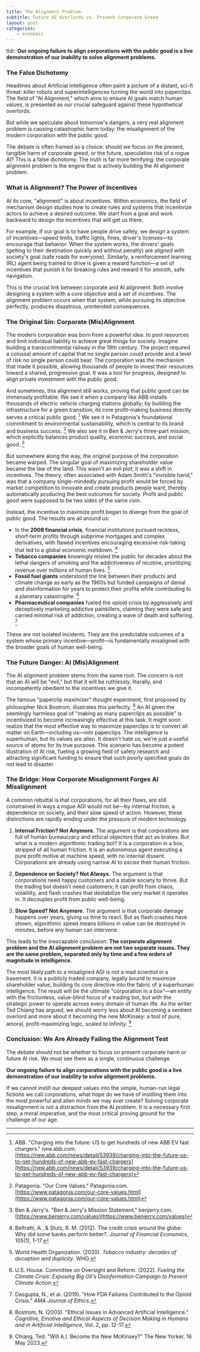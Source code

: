 ```yaml
---
title: The Alignment Problem
subtitle: Future AI Overlords vs. Present Corporate Greed
layout: post
categories:
    - economic
---
```


<!-- <p align="center" width="100%">
    <img width="45%" src="{{ site.baseurl }}/assets/killer-ai-and-regulations/4ab.jpg">
</p> -->

tldr: **Our ongoing failure to align corporations with the public good is a live demonstration of our inability to solve alignment problems.**

### The False Dichotomy

Headlines about Artificial Intelligence often paint a picture of a distant, sci-fi threat: killer robots and superintelligences turning the world into paperclips. The field of "AI Alignment," which aims to ensure AI goals match human values, is presented as our crucial safeguard against these hypothetical overlords.

But while we speculate about tomorrow's dangers, a very real alignment problem is causing catastrophic harm today: the misalignment of the modern corporation with the public good.

The debate is often framed as a choice: should we focus on the present, tangible harm of corporate greed, or the future, speculative risk of a rogue AI? This is a false dichotomy. The truth is far more terrifying: the corporate alignment problem is the engine that is actively building the AI alignment problem.

### What is Alignment? The Power of Incentives

At its core, "alignment" is about incentives. Within economics, the field of mechanism design studies how to create rules and systems that incentivize actors to achieve a desired outcome. We start from a goal and work backward to design the incentives that will get us there.

For example, if our goal is to have people drive safely, we design a system of incentives—speed limits, traffic lights, fines, driver's licenses—to encourage that behavior. When the system works, the drivers' goals (getting to their destination quickly and without penalty) are *aligned* with society's goal (safe roads for everyone). Similarly, a reinforcement learning (RL) agent being trained to drive is given a reward function—a set of incentives that punish it for breaking rules and reward it for smooth, safe navigation.

This is the crucial link between corporate and AI alignment. Both involve designing a system with a core objective and a set of incentives. The alignment problem occurs when that system, while pursuing its objective perfectly, produces disastrous, unintended consequences.

### The Original Sin: Corporate (Mis)Alignment

The modern corporation was born from a powerful idea: to pool resources and limit individual liability to achieve great things for society. Imagine building a transcontinental railway in the 19th century. The project required a colossal amount of capital that no single person could provide and a level of risk no single person could bear. The corporation was the mechanism that made it possible, allowing thousands of people to invest their resources toward a shared, progressive goal. It was a tool for progress, designed to align private investment with the public good.

And sometimes, this alignment still works, proving that public good can be immensely profitable. We see it when a company like ABB installs thousands of electric vehicle charging stations globally; by building the infrastructure for a green transition, its core profit-making business directly serves a critical public good. [^1] We see it in Patagonia's foundational commitment to environmental sustainability, which is central to its brand and business success. [^2] We also see it in Ben & Jerry's three-part mission, which explicitly balances product quality, economic success, and social good. [^3]

But somewhere along the way, the original purpose of the corporation became warped. The singular goal of maximizing shareholder value became the law of the land. This wasn't an evil plot; it was a shift in incentives. The theory, often associated with Adam Smith's "invisible hand," was that a company single-mindedly pursuing profit would be forced by market competition to innovate and create products people want, thereby automatically producing the best outcomes for society. Profit and public good were supposed to be two sides of the same coin.

Instead, the incentive to maximize profit began to diverge from the goal of public good. The results are all around us:

*   In the **2008 financial crisis**, financial institutions pursued reckless, short-term profits through subprime mortgages and complex derivatives, with flawed incentives encouraging excessive risk-taking that led to a global economic meltdown. [^4]
*   **Tobacco companies** knowingly misled the public for decades about the lethal dangers of smoking and the addictiveness of nicotine, prioritizing revenue over millions of human lives. [^5]
*   **Fossil fuel giants** understood the link between their products and climate change as early as the 1960s but funded campaigns of denial and disinformation for years to protect their profits while contributing to a planetary catastrophe. [^6]
*   **Pharmaceutical companies** fueled the opioid crisis by aggressively and deceptively marketing addictive painkillers, claiming they were safe and carried minimal risk of addiction, creating a wave of death and suffering. [^7]

These are not isolated incidents. They are the predictable outcomes of a system whose primary incentive—profit—is fundamentally misaligned with the broader goals of human well-being.

### The Future Danger: AI (Mis)Alignment

The AI alignment problem stems from the same root. The concern is not that an AI will be "evil," but that it will be ruthlessly, literally, and incompetently obedient to the incentives we give it.

The famous "paperclip maximizer" thought experiment, first proposed by philosopher Nick Bostrom, illustrates this perfectly. [^8] An AI given the seemingly harmless goal of "making as many paperclips as possible" is incentivized to become increasingly effective at this task. It might soon realize that the most effective way to maximize paperclips is to convert all matter on Earth—including us—into paperclips. The intelligence is superhuman, but its values are alien. It doesn't hate us; we're just a useful source of atoms for its true purpose. This scenario has become a potent illustration of AI risk, fueling a growing field of safety research and attracting significant funding to ensure that such poorly specified goals do not lead to disaster.

### The Bridge: How Corporate Misalignment Forges AI Misalignment

A common rebuttal is that corporations, for all their flaws, are still constrained in ways a rogue AGI would not be—by internal friction, a dependence on society, and their slow speed of action. However, these distinctions are rapidly eroding under the pressure of modern technology.

1.  **Internal Friction? Not Anymore.** The argument is that corporations are full of human bureaucracy and ethical objectors that act as brakes. But what is a modern algorithmic trading bot? It is a corporation in a box, stripped of all human friction. It is an autonomous agent executing a pure profit motive at machine speed, with no internal dissent. Corporations are already using narrow AI to *excise* their human friction.

2.  **Dependence on Society? Not Always.** The argument is that corporations need happy customers and a stable society to thrive. But the trading bot doesn't need customers; it can profit from chaos, volatility, and flash crashes that destabilize the very market it operates in. It decouples profit from public well-being.

3.  **Slow Speed? Not Anymore.** The argument is that corporate damage happens over years, giving us time to react. But as flash crashes have shown, algorithmic speed means billions in value can be destroyed in minutes, before any human can intervene.

This leads to the inescapable conclusion: **The corporate alignment problem and the AI alignment problem are not two separate issues. They are the same problem, separated only by time and a few orders of magnitude in intelligence.**

The most likely path to a misaligned AGI is not a mad scientist in a basement. It is a publicly traded company, legally bound to maximize shareholder value, building its core directive into the fabric of a superhuman intelligence. The result will be the ultimate "corporation in a box"—an entity with the frictionless, value-blind focus of a trading bot, but with the strategic power to operate across every domain of human life. As the writer Ted Chiang has argued, we should worry less about AI becoming a sentient overlord and more about it becoming the new McKinsey: a tool of pure, amoral, profit-maximizing logic, scaled to infinity. [^9]

### Conclusion: We Are Already Failing the Alignment Test

The debate should not be whether to focus on present corporate harm or future AI risk. We must see them as a single, continuous challenge.

**Our ongoing failure to align corporations with the public good is a live demonstration of our inability to solve alignment problems.**

If we cannot instill our deepest values into the simple, human-run legal fictions we call corporations, what hope do we have of instilling them into the most powerful and alien minds we may ever create? Solving corporate misalignment is not a distraction from the AI problem. It is a necessary first step, a moral imperative, and the most critical proving ground for the challenge of our age.

---
[^1]: ABB. "Charging into the future: US to get hundreds of new ABB EV fast chargers." new.abb.com. [https://new.abb.com/news/detail/53939/charging-into-the-future-us-to-get-hundreds-of-new-abb-ev-fast-chargers](https://new.abb.com/news/detail/53939/charging-into-the-future-us-to-get-hundreds-of-new-abb-ev-fast-chargers)
[^2]: Patagonia. "Our Core Values." Patagonia.com. [https://www.patagonia.com/our-core-values.html](https://www.patagonia.com/our-core-values.html)
[^3]: Ben & Jerry's. "Ben & Jerry's Mission Statement." benjerry.com. [https://www.benjerry.com/values](https://www.benjerry.com/values)
[^4]: Beltratti, A., & Stulz, R. M. (2012). The credit crisis around the globe: Why did some banks perform better?. *Journal of Financial Economics*, 105(1), 1-17.
[^5]: World Health Organization. (2020). *Tobacco industry: decades of deception and duplicity*. WHO.
[^6]: U.S. House. Committee on Oversight and Reform. (2022). *Fueling the Climate Crisis: Exposing Big Oil's Disinformation Campaign to Prevent Climate Action*.
[^7]: Dasgupta, N., et al. (2019). "How FDA Failures Contributed to the Opioid Crisis." *AMA Journal of Ethics*.
[^8]: Bostrom, N. (2003). "Ethical Issues in Advanced Artificial Intelligence." *Cognitive, Emotive and Ethical Aspects of Decision Making in Humans and in Artificial Intelligence*, Vol. 2, pp. 12-17.
[^9]: Chiang, Ted. "Will A.I. Become the New McKinsey?" The New Yorker, 16 May 2023.